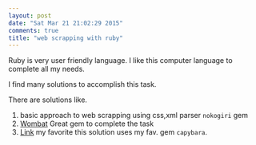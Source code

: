 ```yaml
---
layout: post
date: "Sat Mar 21 21:02:29 2015"
comments: true
title: "web scrapping with ruby"
---
```

Ruby is very user friendly language. I like this computer language to complete all my needs.


I find many solutions to accomplish this task. 

There are solutions like. 

 1. basic approach to web scrapping using css,xml parser `nokogiri` gem
 2. [Wombat](https://github.com/felipecsl/wombat) Great gem to complete the task
 3. [Link](http://ngauthier.com/2014/06/scraping-the-web-with-ruby.html) my favorite this solution uses my fav. gem `capybara`.